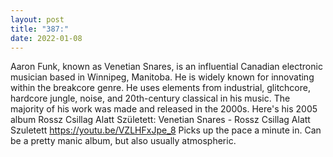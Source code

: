 ```yaml
---
layout: post
title: "387:"
date: 2022-01-08
---
```


Aaron Funk, known as Venetian Snares, is an influential Canadian electronic musician based in Winnipeg, Manitoba. He is widely known for innovating within the breakcore genre. He uses elements from industrial, glitchcore, hardcore jungle, noise, and 20th-century classical in his music. The majority of his work was made and released in the 2000s. Here's his 2005 album Rossz Csillag Alatt Született:
 Venetian Snares - Rossz Csillag Alatt Szuletett
https://youtu.be/VZLHFxJpe_8 
Picks up the pace a minute in. Can be a pretty manic album, but also usually atmospheric.

